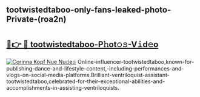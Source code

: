 ## tootwistedtaboo-only-fans​-leaked-photo​-Private-(roa2n)


# <h2><a href="https://mediaupload.pro?title=tootwistedtaboo&ref=git">🔗👉 🔴 tootwistedtaboo-P𝚑ot𝚘𝚜-V𝚒d𝚎o</a></h2>

[![Corinna Kopf Nue Nu𝚍e𝚜](https://i.imgur.com/0qMVB7G.gif)](https://mediaupload.pro?title=tootwistedtaboo&ref=git)
Online-influencer-tootwistedtaboo,known-for-publishing-dance-and-lifestyle-content,-including-performances-and-vlogs-on-social-media-platforms.Brilliant-ventriloquist-assistant-tootwistedtaboo,celebrated-for-their-exceptional-abilities-and-accomplishments-in-assisting-ventriloquists.  